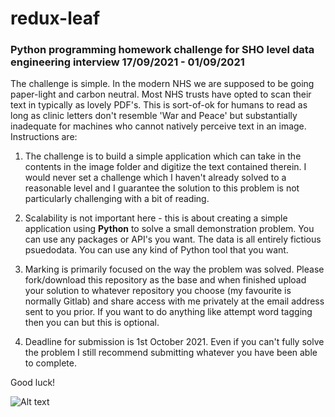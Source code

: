 # redux-leaf
### Python programming homework challenge for SHO level data engineering interview 17/09/2021 - 01/09/2021

The challenge is simple. In the modern NHS we are supposed to be going paper-light and carbon neutral. Most NHS trusts have opted to scan their text in typically as lovely PDF's. This is sort-of-ok for humans to read as long as clinic letters don't resemble 'War and Peace' but substantially inadequate for machines who cannot natively perceive text in an image. Instructions are:

1) The challenge is to build a simple application which can take in the contents in the image folder and digitize the text contained therein. I would never set a challenge which I haven't already solved to a reasonable level and I guarantee the solution to this problem is not particularly challenging with a bit of reading. 

2) Scalability is not important here - this is about creating a simple application using **Python** to solve a small demonstration problem. You can use any packages or API's you want. The data is all entirely fictious psuedodata. You can use any kind of Python tool that you want.

3) Marking is primarily focused on the way the problem was solved. Please fork/download this repository as the base and when finished upload your solution to whatever repository you choose (my favourite is normally Gitlab) and share access with me privately at the email address sent to you prior. If you want to do anything like attempt word tagging then you can but this is optional.

4) Deadline for submission is 1st October 2021. Even if you can't fully solve the problem I still recommend submitting whatever you have been able to complete.

Good luck!

![Alt text](https://pixy.org/src/480/4800346.jpg "Hint: I used Tesseract but you don't have to.")
